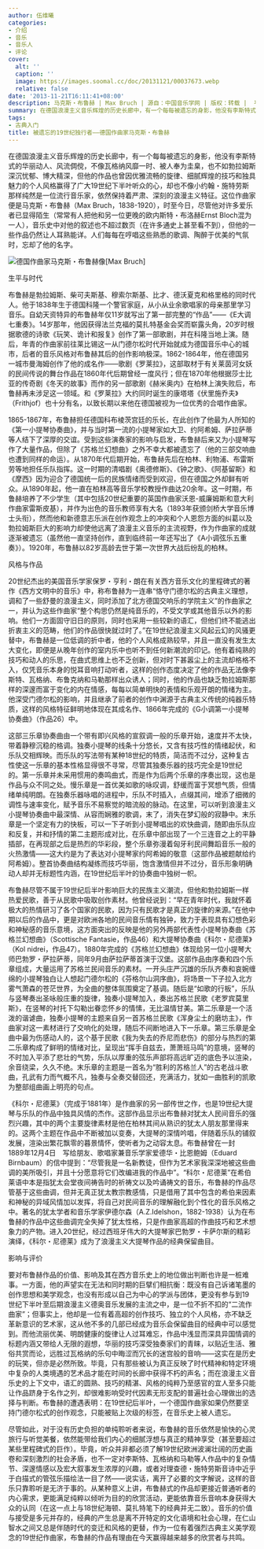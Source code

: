 ```yaml
---
author: 伍维曦
categories:
- 介绍
- 音乐
- 音乐人
- 评论
cover:
  alt: ''
  caption: ''
  image: https://images.soomal.cc/doc/20131121/00037673.webp
  relative: false
date: '2013-11-21T16:11:41+08:00'
description: 马克斯・布鲁赫 | Max Bruch | 源自：中国音乐学网 | 版权：转载 |  平均/总评分：10.00/100
summary: 在德国浪漫主义音乐辉煌的历史长廊中，有一个每每被遗忘的身影，他没有李斯特式的华丽动人、风流倜傥，不像瓦格纳风靡一时、被人奉为圭臬，也不如勃拉姆斯深沉忧郁、博大精深，但他的作品也曾因优雅流畅的旋律、细腻辉煌的技巧和独具魅力的个人风格赢得了广大19世纪下半叶听众的心……
tags:
- 古典入门
title: 被遗忘的19世纪独行者――德国作曲家马克斯・布鲁赫
---
```


在德国浪漫主义音乐辉煌的历史长廊中，有一个每每被遗忘的身影，他没有李斯特式的华丽动人、风流倜傥，不像瓦格纳风靡一时、被人奉为圭臬，也不如勃拉姆斯深沉忧郁、博大精深，但他的作品也曾因优雅流畅的旋律、细腻辉煌的技巧和独具魅力的个人风格赢得了广大19世纪下半叶听众的心，却也不像小约翰・施特劳斯那样纯然是一位流行音乐家，依然保持着严肃、深刻的浪漫主义特征。这位作曲家便是马克斯・布鲁赫（Max Bruch，1838-1920），时至今日，尽管他对许多爱乐者已显得陌生（常常有人把他和另一位更晚的欧内斯特・布洛赫Ernst Bloch混为一人），音乐史中对他的叙述也不超过数页（在许多通史上甚至看不到），但他的一些作品仍然让人耳熟能详。人们每每在哼唱这些熟悉的歌调、陶醉于优美的气氛时，忘却了他的名字。

![德国作曲家马克斯・布鲁赫像[Max Bruch]](https://images.soomal.cc/doc/20131121/00037672.webp)





生平与时代　

布鲁赫是勃拉姆斯、柴可夫斯基、穆索尔斯基、比才、德沃夏克和格里格的同时代人。他于1838年生于德国科隆一个警官家庭，从小从业余歌唱家的母亲那里学习音乐。自幼天资特异的布鲁赫年仅11岁就写出了第一部完整的“作品”――《E大调七重奏》。14岁那年，他因获得法兰克福的莫扎特基金会奖而崭露头角，20岁时根据歌德的诗歌《玩笑、诡计和报复》创作了第一部歌剧，并在科隆当地上演。随后，年青的作曲家前往莱比锡这一从门德尔松时代开始就成为德国音乐中心的城市，后者的音乐风格对布鲁赫其后的创作影响极深。1862-1864年，他在德国另一城市曼海姆创作了他的成名作――歌剧《罗莱拉》，这部取材于有关莱茵河女妖的民间传说的舞台作品在1860年代后期曾经一度风行；但在1870年他根据莎士比亚的传奇剧《冬天的故事》而作的另一部歌剧《赫米奥内》在柏林上演失败后，布鲁赫再未涉足这一领域。和《罗莱拉》大约同时诞生的康塔塔《伏里施乔夫》（Frithjof）也十分有名，以致长期以来他在德国被视为一位优秀的合唱作曲家。

1865-1867年，布鲁赫担任德国科布棱茨宫廷的乐长，在此创作了他最为人所知的《第一小提琴协奏曲》，并与当时第一流的小提琴家如大卫、约阿希姆、萨拉萨蒂等人结下了深厚的交谊。受到这些演奏家的影响与启发，布鲁赫后来又为小提琴写作了大量作品，但除了《苏格兰幻想曲》之外不幸大都被遗忘了（他的三部交响曲也遭到同样的命运）。从1870年代后期开始，布鲁赫先后在柏林、利物浦、布雷斯劳等地担任乐队指挥。这一时期的清唱剧《奥德修斯》、《钟之歌》、《阿基留斯》和《摩西》因为迎合了德国统一后的民族情绪而受到欢迎，但在德国之外却鲜有听众。从1890年起，他一直在柏林高等音乐学校教授作曲达20余年。这一时期，布鲁赫培养了不少学生（其中包括20世纪重要的英国作曲家沃恩-威廉姆斯和意大利作曲家雷斯皮基），并作为出色的音乐教师享有大名（1893年获颁剑桥大学音乐博士头衔），然而他和新德意志乐派在创作观念上的冲突和个人恩怨方面的纠葛以及勃拉姆斯巨大的影响力却使他远离了浪漫主义音乐的主流视野，作为作曲家的成就逐渐被遗忘（虽然他一直坚持创作，直到临终前一年还写出了《A小调弦乐五重奏》）。1920年，布鲁赫以82岁高龄去世于第一次世界大战后纷乱的柏林。

风格与作品

20世纪杰出的美国音乐学家保罗・亨利・朗在有关西方音乐文化的里程碑式的著作《西方文明中的音乐》中，称布鲁赫为一连串“恪守门德尔松的古典主义理想，调和了一些舒曼的浪漫主义，同时添加了北方德国交响乐的学院主义”的作曲家之一，并认为这些作曲家“整个构思仍然是纯音乐的，不受文学或其他音乐以外的影响。他们一方面固守旧日的原则，同时也采用一些较新的语汇，但他们终不能逃出折衷主义的范畴，他们的作品很快就过时了。”在19世纪浪漫主义风起云幻的风骚更替中，布鲁赫是一位低调的折中者，他的个人风格成熟较早，并且一直没有发生太大变化，即便是从晚年创作的室内乐中也听不到任何新潮流的印记。他有着纯熟的技巧和动人的乐思，在曲式思维上也不乏创新，但对时下甚嚣尘上的主流却格格不入，仅凭音乐本身的悦耳音响打动听者，这样的创作态度决定了他的作品无法像李斯特、瓦格纳、布鲁克纳和马勒那样出众诱人；同时，他的作品也缺乏勃拉姆斯那样的深邃而富于变化的内在情感，每每以简单明快的表情和乐观开朗的情绪为主。他深受门德尔松的影响，并且继承了前者的创作中渊源于古典主义传统的纯器乐特质，这样的风格特征鲜明地体现在其成名作、1866年完成的《G小调第一小提琴协奏曲》（作品26）中。

这部三乐章协奏曲由一个带有即兴风格的宣叙调一般的乐章开始，速度并不太快，带着静穆沉稳的格调。独奏小提琴的线条十分悠长，又含有技巧性的情绪起伏，和乐队交相辉映。而乐队的写法带有某种18世纪的特质，简洁而不过分，这种复古性使这一乐章的基本性格显得很不寻常，尽管其独奏乐器的技巧完全是19世纪的。第一乐章并未采用惯用的奏鸣曲式，而是作为后两个乐章的序奏出现，这也是作品与众不同之处。慢乐章是一首优美如歌的咏叹调，舒缓而富于冥想气质，但情绪单纯明朗。在独奏乐器咏唱的进程中，乐队不时插入，点缀其间，增添了细微的调性与速率变化，赋予音乐不易察觉的暗流般的脉动。在这里，可以听到浪漫主义小提琴协奏曲中最深情、从容而娴雅的歌调，末了，消失在梦幻般的寂静中。末乐章是一个坚定有力的快板，可以一下子听到小提琴唱出的欢快曲调，随即由乐队应和反复，并和抒情的第二主题形成对比，在乐章中部出现了一个三连音之上的平静插部，在再现部之后是热烈的华彩段，整个乐章弥漫着匈牙利民间舞蹈音乐一般的火热激情――这大约是为了表达对小提琴家约阿希姆的敬意（这部作品被题献给约阿希姆）。整首协奏曲结构凝练而技巧华丽，饱含激情但并不过分，音乐形象明确动人却并无标题性内涵，在19世纪后半叶的协奏曲中独树一帜。

布鲁赫尽管不属于19世纪后半叶影响巨大的民族主义潮流，但他和勃拉姆斯一样热爱民歌，善于从民歌中吸取创作素材。他曾经说到：“早在青年时代，我就怀着极大的热情研习了各个国家的民歌，因为只有民歌才是真正的旋律的来源。”在他中期以后的作品中，更是对欧洲各地的民间音乐情有独钟，致力于表现具有幻想色彩和神秘感的音乐意境，这方面突出的反映是他的另外两部代表性小提琴协奏曲《苏格兰幻想曲》（Scottische Fantasie，作品46）和大提琴协奏曲《科尔・尼德莱》（Kol nidrei，作品47）。1880年完成的《苏格兰幻想曲》体现给另一位小提琴大师巴勃罗・萨拉萨蒂，同年9月由萨拉萨蒂首演于汉堡。这部作品由序奏和四个乐章组成，大量运用了苏格兰民间音乐的素材。一开头庄严沉雄的乐队齐奏和哀婉缠绵的小提琴独白让人想起门德尔松的《芬格尔山洞序曲》，将场景一下子拉入北方雾气萧森的苍茫世界，为全曲的整体氛围奠定了基调。随后是“如歌的行板”，乐队与竖琴奏出圣咏般庄重的旋律，独奏小提琴加入，奏出苏格兰民歌《老罗宾莫里斯》，在竖琴的衬托下勾勒出眷恋怀乡的情愫，无比温情甘美。第二乐章是一个活泼的谐谑曲，独奏小提琴的主题来自另一首苏格兰民歌《浑身尘土的磨坊主》，作曲家对这一素材进行了交响化的处理，随后不间断地进入下一乐章。第三乐章是全曲中最为伤感动人的，这个基于民歌《我为失去的乔尼而悲伤》的部分与热烈的第二乐章构成了鲜明的情绪对比，呈现出“挥手自兹去，萧萧班马鸣”的意境，竖琴的不时加入平添了悲壮的气势，乐队以厚重的弦乐声部将高远旷迈的底色予以渲染，余音绕梁，久久不绝。末乐章的主题是一首名为“胜利的苏格兰人”的古老战斗歌曲，孔武有力而气概不凡，独奏与全奏交替回还，充满活力，犹如一曲胜利的凯歌为整部组曲画上明亮的句点。

《科尔・尼德莱》（完成于1881年）是作曲家的另一部传世之作，也是19世纪大提琴与乐队的作品中独具风情的杰作。这部作品显示出布鲁赫对犹太人民间音乐的强烈兴趣，其中的两个主要旋律素材是他在柏林其间从熟识的犹太人朋友那里得来的。这两个主题在作品中不断被加以变奏，大提琴的深情吟唱，伴随着乐队的铺叙发展，渲染出繁花飘零的暮景情怀，使听者为之动容太息。布鲁赫曾在一封　1889年12月4日　写给朋友、歌唱家兼音乐学家爱德华・比恩鲍姆（Eduard Birnbaum）的信中提到：“尽管我是一名新教徒，但作为艺术家我深深地被这些曲调的美所吸引，并且十分愿意将它们改编进我的作品中”。“科尔・尼德莱”在希伯莱语中本是指犹太会堂夜间祷告时的祈祷文以及吟诵祷文的音乐，布鲁赫的作品尽管基于这些曲调，但并无真正犹太教宗教感情，只是借用了其中包含的希伯来因素和神秘的异域风情加以发挥，将自己对民间音乐的理解融化到个性化的音乐风格之中。著名的犹太学者和音乐学家伊德尔森（A.Z.Idelshon，1882-1938）认为在布鲁赫的作品中这些曲调完全失掉了犹太性格，只是作曲家高超的作曲技巧和艺术想象力的产物。进入20世纪，经过西班牙伟大的大提琴家巴勃罗・卡萨尔斯的精彩演绎，《科尔・尼德莱》成为了浪漫主义大提琴作品的经典保留曲目。

影响与评价

要对布鲁赫作品的价值、影响及其在西方音乐史上的地位做出判断也许是一桩难事。一方面，他的声望实在无法和同时期的巨擘们相抗衡：既没有自己诉诸笔墨的创作思想和美学观念，也没有形成以自己为中心的学派与团体，更没有参与到19世纪下半叶至后期浪漫主义德奥音乐发展的主流之中，是一位不折不扣的“二流作曲家”；但事实上，他却是一位有着高超的创作技巧、独立的个人风格，亦不缺乏革新意识的艺术家，这从他不多的几部已经成为音乐会保留曲目的经典中可以感觉到。而他流丽优美、明朗健康的旋律让人过耳难忘，作品中浅显而深具异国情调的标题内涵又带给人无限的遐想，华丽的技巧深受独奏家们的青睐，以贴近生活、雅俗共赏而论，远胜过瓦格纳的乐句中晦涩而冗长的迷宫般的音响――这实在是历史的玩笑，但亦是必然所致。毕竟，只有那些被认为真正反映了时代精神和特定环境中复杂的人类境遇的艺术品才能在时间的长廊中获得不朽的声名；而在浪漫主义音乐史的上下文中，语汇的圆熟、技巧的精湛、风格的纯粹乃至感官的宜人至多只能让作品跻身于名作之列，却很难影响受时代因素无形支配的普遍社会心理做出的选择与判断。布鲁赫的遭遇表明：在19世纪后半叶，一个德国作曲家如果仍然要坚持门德尔松式的创作观念，只能被贴上次级的标签，在音乐史上被人遗忘。

尽管如此，对于没有历史负担的单纯聆听者来说，布鲁赫的音乐依然是愉快的心灵旅行与听觉美餐，依然能带给我们内心的细腻浮想与真正的精神享受（甚至要超过某些里程碑式的巨作）。毕竟，听众并非都必须了解19世纪欧洲波澜壮阔的历史画卷和深刻激烈的社会矛盾，也不一定对李斯特、瓦格纳和马勒等人作品中的复杂情节、深邃情感以及宏大叙事发生浓厚的兴趣，或者对理查德・施特劳斯音诗中近乎于白描式的管弦乐描绘法一目了然――说实话，离开了必要的文字解说，这样的音乐只靠聆听是无济于事的。从某种意义上讲，布鲁赫式的作品却更接近普通听者的内心需求，更能满足纯粹以倾听为目的的欣赏活动，更能依靠音乐音响本身获得大众的认同（在这一点上与18世纪海顿、莫扎特笔下的经典并无二致）。音乐的价值与接受是多元并存的，经典的产生总是离不开特定的文化语境和社会心理，在仁山智水之间又总是伴随时代的变迁和风格的更替，作为一位有着强烈古典主义美学观念的19世纪作曲家，布鲁赫的作品有理由在今天赢得越来越多的欣赏者与共鸣。